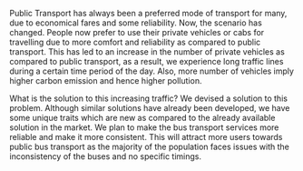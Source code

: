 Public Transport has always been a preferred mode of transport for many, due to economical fares and some reliability. Now, the scenario has changed. People now prefer to use their private vehicles or cabs for travelling due to more comfort and reliability as compared to public transport. This has led to an increase in the number of private vehicles as compared to public transport, as a result, we experience long traffic lines during a certain time period of the day.
Also, more number of vehicles imply higher carbon emission and hence higher pollution.

What is the solution to this increasing traffic?
We devised a solution to this problem. Although similar solutions have already been developed, we have some unique traits which are new as compared to the already available solution in the market. We plan to make the bus transport services more reliable and make it more consistent. This will attract more users towards public bus transport as the majority of the population faces issues with the inconsistency of the buses and no specific timings. 